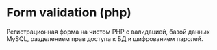 # Form validation (php)
Регистрационная форма на чистом PHP c валидацией, базой данных MySQL, разделением прав доступа к БД и шифрованием паролей.

